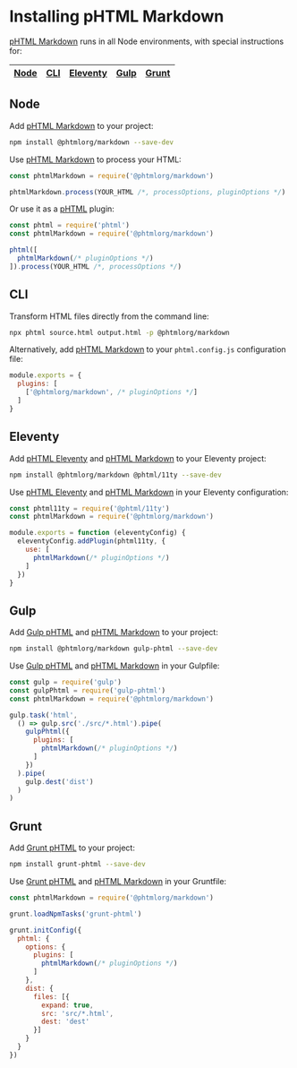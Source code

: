 # Installing pHTML Markdown

[pHTML Markdown] runs in all Node environments, with special instructions for:

| [Node](#node) | [CLI](#phtml-cli) | [Eleventy](#eleventy) | [Gulp](#gulp) | [Grunt](#grunt) |
| --- | --- | --- | --- | --- |

## Node

Add [pHTML Markdown] to your project:

```bash
npm install @phtmlorg/markdown --save-dev
```

Use [pHTML Markdown] to process your HTML:

```js
const phtmlMarkdown = require('@phtmlorg/markdown')

phtmlMarkdown.process(YOUR_HTML /*, processOptions, pluginOptions */)
```

Or use it as a [pHTML] plugin:

```js
const phtml = require('phtml')
const phtmlMarkdown = require('@phtmlorg/markdown')

phtml([
  phtmlMarkdown(/* pluginOptions */)
]).process(YOUR_HTML /*, processOptions */)
```

## CLI

Transform HTML files directly from the command line:

```bash
npx phtml source.html output.html -p @phtmlorg/markdown
```

Alternatively, add [pHTML Markdown] to your `phtml.config.js` configuration file:

```js
module.exports = {
  plugins: [
    ['@phtmlorg/markdown', /* pluginOptions */]
  ]
}
```

## Eleventy

Add [pHTML Eleventy] and [pHTML Markdown] to your Eleventy project:

```sh
npm install @phtmlorg/markdown @phtml/11ty --save-dev
```

Use [pHTML Eleventy] and [pHTML Markdown] in your Eleventy configuration:

```js
const phtml11ty = require('@phtml/11ty')
const phtmlMarkdown = require('@phtmlorg/markdown')

module.exports = function (eleventyConfig) {
  eleventyConfig.addPlugin(phtml11ty, {
    use: [
      phtmlMarkdown(/* pluginOptions */)
    ]
  })
}
```

## Gulp

Add [Gulp pHTML] and [pHTML Markdown] to your project:

```bash
npm install @phtmlorg/markdown gulp-phtml --save-dev
```

Use [Gulp pHTML] and [pHTML Markdown] in your Gulpfile:

```js
const gulp = require('gulp')
const gulpPhtml = require('gulp-phtml')
const phtmlMarkdown = require('@phtmlorg/markdown')

gulp.task('html',
  () => gulp.src('./src/*.html').pipe(
    gulpPhtml({
      plugins: [
        phtmlMarkdown(/* pluginOptions */)
      ]
    })
  ).pipe(
    gulp.dest('dist')
  )
)
```

## Grunt

Add [Grunt pHTML] to your project:

```bash
npm install grunt-phtml --save-dev
```

Use [Grunt pHTML] and [pHTML Markdown] in your Gruntfile:

```js
const phtmlMarkdown = require('@phtmlorg/markdown')

grunt.loadNpmTasks('grunt-phtml')

grunt.initConfig({
  phtml: {
    options: {
      plugins: [
        phtmlMarkdown(/* pluginOptions */)
      ]
    },
    dist: {
      files: [{
        expand: true,
        src: 'src/*.html',
        dest: 'dest'
      }]
    }
  }
})
```

[Gulp pHTML]: https://github.com/phtmlorg/gulp-phtml
[Grunt pHTML]: https://github.com/phtmlorg/grunt-phtml
[pHTML]: https://github.com/phtmlorg/phtml
[pHTML Eleventy]: https://github.com/phtmlorg/phtml-11ty
[pHTML Markdown]: https://github.com/phtmlorg/phtml-markdown
